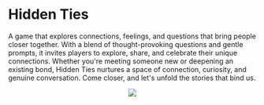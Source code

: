 # Hidden Ties
A game that explores connections, feelings, and questions that bring people closer together. With a blend of thought-provoking questions and gentle prompts, it invites players to explore, share, and celebrate their unique connections. Whether you're meeting someone new or deepening an existing bond, Hidden Ties nurtures a space of connection, curiosity, and genuine conversation. Come closer, and let's unfold the stories that bind us.

<p align="center">
  <img src="https://i.imgur.com/FbgIc7E.png">
</p>
